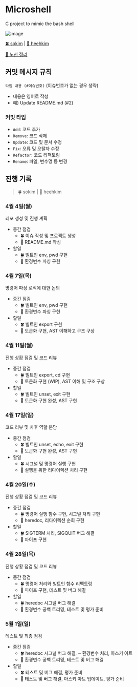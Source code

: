 # Microshell

C project to mimic the bash shell

![image](https://user-images.githubusercontent.com/72433681/166451673-5a690c41-e33d-44d1-9598-e9f22b277382.png)


[🍀 sokim](https://github.com/S0YKIM) | [🌙 heehkim](https://github.com/hhkim0729)

[🔗 노션 정리](https://www.notion.so/microshell-b30b48455fcc434a91f4436043f95653)

## 커밋 메시지 규칙

`타입 내용 (#이슈번호)` (이슈번호가 없는 경우 생략)

- 내용은 영어로 작성
- 예) Update README.md (#2)

### 커밋 타입

- `Add`: 코드 추가
- `Remove`: 코드 삭제
- `Update`: 코드 및 문서 수정
- `Fix`: 오류 및 오탈자 수정
- `Refactor`: 코드 리팩토링
- `Rename`: 파일, 변수명 등 변경


## 진행 기록

> 🍀 sokim | 🌙 heehkim

### 4월 4일(월)

레포 생성 및 진행 계획

- 중간 점검
  - 🍀 이슈 작성 및 프로젝트 생성
  - 🌙 README.md 작성
- 할일
  - 🍀 빌트인 env, pwd 구현
  - 🌙 환경변수 파싱 구현

### 4월 7일(목)

명령어 파싱 로직에 대한 논의

- 중간 점검
  - 🍀 빌트인 env, pwd 구현
  - 🌙 환경변수 파싱 구현
- 할일
  - 🍀 빌트인 export 구현
  - 🌙 토큰화 구현, AST 이해하고 구조 구상

### 4월 11일(월)

진행 상황 점검 및 코드 리뷰

- 중간 점검
  - 🍀 빌트인 export, cd 구현
  - 🌙 토큰화 구현 (WIP), AST 이해 및 구조 구상
- 할일
  - 🍀 빌트인 unset, exit 구현
  - 🌙 토큰화 구현 완성, AST 구현

### 4월 17일(일)

코드 리뷰 및 차후 역할 분담

- 중간 점검
  - 🍀 빌트인 unset, echo, exit 구현
  - 🌙 토큰화 구현 완성, AST 구현
- 할일
  - 🍀 시그널 및 명령어 실행 구현
  - 🌙 실행을 위한 리다이렉션 처리 구현

### 4월 20일(수)

진행 상황 점검 및 코드 리뷰

- 중간 점검
  - 🍀 명령어 실행 함수 구현, 시그널 처리 구현
  - 🌙 heredoc, 리다이렉션 순회 구현
- 할일
  - 🍀 SIGTERM 처리, SIGQUIT 버그 해결
  - 🌙 파이프 구현

### 4월 28일(목)

진행 상황 점검 및 코드 리뷰

- 중간 점검
  - 🍀 명령어 처리와 빌트인 함수 리팩토링
  - 🌙 파이프 구현, 테스트 및 버그 해결
- 할일
  - 🍀 heredoc 시그널 버그 해결
  - 🌙 환경변수 공백 트리밍, 테스트 및 평가 준비

### 5월 1일(일)

테스트 및 최종 점검

- 중간 점검
  - 🍀 heredoc 시그널 버그 해결, ~ 환경변수 처리, 아스키 아트
  - 🌙 환경변수 공백 트리밍, 테스트 및 버그 해결
- 할일
  - 🍀 테스트 및 버그 해결, 평가 준비
  - 🌙 테스트 및 버그 해결, 아스키 아트 업데이트, 평가 준비
